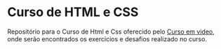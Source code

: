 # Curso de HTML e CSS

Repositório para o Curso de Html e Css oferecido pelo 
[Curso em video](https://www.cursoemvideo.com/),
onde serão encontrados os exercicios e desafios 
realizado no curso.
